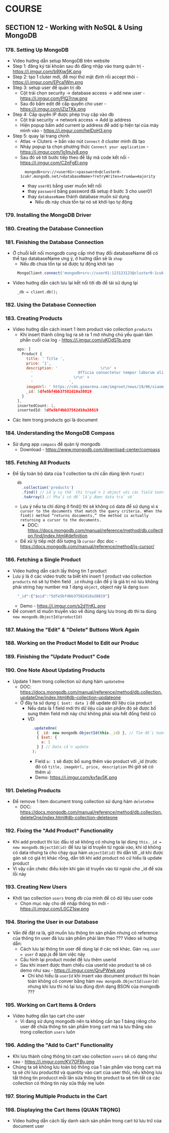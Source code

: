# COURSE

## SECTION 12 - Working with NoSQL & Using MongoDB

### 178. Setting Up MongoDB

- Video hướng dẫn setup MongoDB trên website
- Step 1: đăng ký tài khoản sau đó đăng nhập vào trang quản trị - https://i.imgur.com/b9Xjw5K.png 
- Step 2: tạo 1 cluter mới, để mọi thứ mặt định rồi accept thôi - https://i.imgur.com/EPca1Wm.png
- Step 3: setup user để quản trị db
  - Cột trái chọn security -> database access -> add new user  - https://i.imgur.com/PlQ7rnw.png
  - Sau đó bấm edit để cấp quyền cho user - https://i.imgur.com/iZizTKk.png
- Step 4: Cấp quyền IP được phép truy cập vào db
  - Cột trái security -> network access -> Add ip address
  - Hiện popup bấm add current ip address để add ip hiện tại của máy mình vào - https://i.imgur.com/helDoH3.png
- Step 5: quay lại trang chính
  - Atlas -> Cluters -> bấn vào nút `Connect` ở cluster mình đã tạo
  - Nhảy popup ta chọn phương thức `Connect your application` - https://i.imgur.com/1o1mJv8.png
  - Sau đó sẽ tới bước tiếp theo để lấy mã code kết nối - https://i.imgur.com/C2nFgEl.png
    ```
      mongodb+srv://<user01>:<password>@cluster0-1cukr.mongodb.net/<databaseName>?retryWrites=true&w=majority
    ```
    - thay `user01` bằng user muốn kết nối
    - thay `password` bằng password đã setup ở bước 3 cho user01
    - thay `databaseName` thành database muốn sử dụng
      - Nếu db này chưa tồn tại nó sẽ khởi tạo tự động

### 179. Installing the MongoDB Driver 

### 180. Creating the Database Connection 

### 181. Finishing the Database Connection

- Ở chuỗi kết nối mongodb cung cấp nhớ thay đổi databaseName để có thể tạo databaseName ưng ý, ở hướng dẫn sẽ là `shop`
  - Nếu db chưa tồn tại sẽ được tự động khởi tạo
  ```javascript
    MongoClient.connect('mongodb+srv://user01:123123123@cluster0-1cukr.mongodb.net/shop?retryWrites=true&w=majority')
  ```
- Video hướng dẫn cách lưu lại kết nối tới db để tái sử dụng lại
  ```
    _db = client.db();
  ```

### 182. Using the Database Connection 
### 183. Creating Products

- Video hướng dẫn cách insert 1 item product vào collection `products`
  - Khi insert thành công log ra sẽ ra 1 mớ nhưng chủ yếu quan tâm phần cuối của log - https://i.imgur.com/uKOdS1b.png
  ```javascript
    ops: [
      Product {
        title: ' Title ',
        price: '1',
        description: '                   \r\n' +
          '                    Officia consectetur tempor laborum aliquip labore ad incididunt in qui labore.\r\n' +
          '                  \r\n' +
          '                ',
        imageUrl: ' https://cdn.gsmarena.com/imgroot/news/19/06/xiaomi-cc-series-what-it-means/-727/gsmarena_001.jpg ',
        _id: 5dfe5bf4bb37582d10a38819
      }
    ],
    insertedCount: 1,
    insertedId: 5dfe5bf4bb37582d10a38819
  ```
- Các item trong products gọi là document

### 184. Understanding the MongoDB Compass

- Sử dụng app `compass` để quản lý mongodb 
  - Download - https://www.mongodb.com/download-center/compass 

### 185. Fetching All Products

- Để lấy toàn bộ data của 1 collection ta chỉ cần dùng lệnh `find()`
  ```javascript
    db
      .collection('products')
      .find() // Lấy cụ thể thì truyền 1 object với các field tương tứng vào `find`
      .toArray() // Phải có để lấy được data trả về
  ```
  - Lưu ý nếu ta chỉ dừng ở find() thì sẽ không có data để sử dụng vì `A cursor to the documents that match the query criteria. When the find() method “returns documents,” the method is actually returning a cursor to the documents.`
    - DOC: https://docs.mongodb.com/manual/reference/method/db.collection.find/index.html#definition
  - Để xử lý tiếp một đối tượng là `cursor` đọc doc - https://docs.mongodb.com/manual/reference/method/js-cursor/ 

### 186. Fetching a Single Product

- Video hướng dẫn cách lấy thông tin 1 product
- Lưu ý là ở các video trước ta biết khi insert 1 product vào collection `products` nó sẽ tự thêm field `_id` nhưng cần để ý là giá trị nó lưu không phải string hay number mà 1 dạng `object`, object này là dạng `bson` 
  ```javascript
    "_id":{"$oid":"5dfe5bf4bb37582d10a38819"}
  ```
  - Demo - https://i.imgur.com/s2dYnKL.png 
- Để convert id muốn truyền vào về đúng dạng lưu trong db thì ta dùng `new mongodb.ObjectId(productId)`

### 187. Making the "Edit" & "Delete" Buttons Work Again
### 188. Working on the Product Model to Edit our Produc
### 189. Finishing the "Update Product" Code
### 190. One Note About Updating Products

- Update 1 item trong collection sử dụng hàm `updateOne`
  - DOC: https://docs.mongodb.com/manual/reference/method/db.collection.updateOne/index.html#db-collection-updateone 
  - Ở đây ta sử dụng `{ $set: data }` để update dữ liệu của product
    - Nếu data là 1 field mới thì dữ liệu của sản phẩm đó sẽ được bổ sung thêm field mới này chứ không phải xóa hết đống field cũ
    - VD:
      ```javascript
        .updateOne(
          { _id: new mongodb.ObjectId(this._id) }, // Tìm đối tượng
          { $set: {
            a: 1
          } } // Data cần update
        );
      ```
      - Field `a: 1` sẽ được bổ sung thêm vào product với _id (trước đó có `title, imageUrl, price, description` thì giờ sẽ có thêm `a`)
      - Demo: https://i.imgur.com/kvfav5K.png 
      
### 191. Deleting Products

- Để remove 1 item document trong collection sử dụng hàm `deleteOne`
  - DOC: https://docs.mongodb.com/manual/reference/method/db.collection.deleteOne/index.html#db-collection-deleteone 

### 192. Fixing the "Add Product" Functionality

- Khi add product thì lúc đầu id sẽ không có nhưng ta lại dùng `this._id = new mongodb.ObjectId(id)` để lưu lại id truyền từ ngoài vào, khi id không có data nhưng ta cho chạy qua hàm `objectId(id)` thì dẫn tới _id khi được gán sẽ có giá trị khác rỗng, dẫn tới khi add product nó cứ hiểu là update product
 - Vì vậy cần chekc điều kiện khi gán id truyền vào từ ngoài cho _id để sửa lỗi này

### 193. Creating New Users

- Khởi tạo collection `users` trong db của mình để có dữ liệu user code
  - Chọn mục này cho dễ nhập thông tin mới - https://i.imgur.com/L0CZ1sw.png

### 194. Storing the User in our Database

- Vấn đề đặt ra là, giờ muốn lưu thông tin sản phẩm nhưng có reference của thông tin user đã lưu sản phẩm phải làm thao ??? Video sẽ hướng dẫn:
  - Cách lưu lại thông tin user để dùng lại ở các nơi khác. Gán `req.user = user` ở app.js để làm việc này
  - Cấu hình lại product model để lưu thêm userId 
  - Sau khi insert được tham chiếu của userId vào product ta sẽ có demo như sau - https://i.imgur.com/QruPWwk.png 
    - Chỉ khó hiểu là `userId` khi insert vào document product thì hoàn toàn không có conver bằng hàm `new mongodb.ObjectId(userId)` nhưng khi lưu thì nó lại lưu đúng định dạng BSON của mongodb ???

### 195. Working on Cart Items & Orders

- Video hướng dẫn tạo cart cho user
  - Vì đang sử dụng mongodb nên ta không cần tạo 1 bảng riêng cho user để chứa thông tin sản phẩm trong cart mà ta lưu thẳng vào trong collection `users` luôn

### 196. Adding the "Add to Cart" Functionality

- Khi lưu thành công thông tin cart vào collection `users` sẽ có dạng như sau - https://i.imgur.com/KV7OFBy.png
- Chúng ta sẽ không lưu toàn bộ thông của 1 sản phẩm vào trong cart mà ta sẽ chỉ lưu productId và quantity vào cart của user thôi, nếu không lưu tất thông tin producct  mỗi lần sửa thông tin product ta sẽ tìm tất cả các collection có thông tin này sửa thấy mẹ luôn

### 197. Storing Multiple Products in the Cart

### 198. Displaying the Cart Items (QUAN TRỌNG)

- Video hướng dẫn cách lấy danh sách sản phẩm trong cart từ lưu trữ của document user

